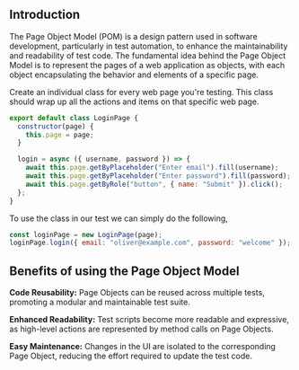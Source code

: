 ## Introduction

The Page Object Model (POM) is a design pattern used in software development, particularly in test automation, to enhance the maintainability and readability of test code. The fundamental idea behind the Page Object Model is to represent the pages of a web application as objects, with each object encapsulating the behavior and elements of a specific page.

Create an individual class for every web page you're testing. This class should wrap up all the actions and items on that specific web page.

```js
export default class LoginPage {
  constructor(page) {
    this.page = page;
  }

  login = async ({ username, password }) => {
    await this.page.getByPlaceholder("Enter email").fill(username);
    await this.page.getByPlaceholder("Enter password").fill(password);
    await this.page.getByRole("button", { name: "Submit" }).click();
  };
}
```

To use the class in our test we can simply do the following,

```js
const loginPage = new LoginPage(page);
loginPage.login({ email: "oliver@example.com", password: "welcome" });
```

## Benefits of using the Page Object Model

**Code Reusability:** Page Objects can be reused across multiple tests, promoting a modular and maintainable test suite.

**Enhanced Readability:** Test scripts become more readable and expressive, as high-level actions are represented by method calls on Page Objects.

**Easy Maintenance:** Changes in the UI are isolated to the corresponding Page Object, reducing the effort required to update the test code.
